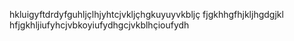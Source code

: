 hkluigyftdrdyfguhljçlhjyhtcjvkljçhgkuyuyvkbljç
fjgkhhgfhjkljhgdgjkl
hfjgkhljiufyhcjvbkoyiufydhgcjvkblhçioufydh
